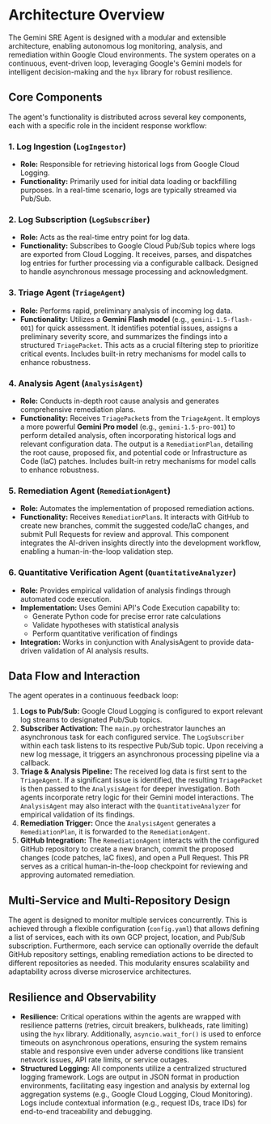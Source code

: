 # Architecture Overview

The Gemini SRE Agent is designed with a modular and extensible architecture, enabling autonomous log monitoring, analysis, and remediation within Google Cloud environments. The system operates on a continuous, event-driven loop, leveraging Google's Gemini models for intelligent decision-making and the `hyx` library for robust resilience.

## Core Components

The agent's functionality is distributed across several key components, each with a specific role in the incident response workflow:

### 1. Log Ingestion (`LogIngestor`)
*   **Role:** Responsible for retrieving historical logs from Google Cloud Logging.
*   **Functionality:** Primarily used for initial data loading or backfilling purposes. In a real-time scenario, logs are typically streamed via Pub/Sub.

### 2. Log Subscription (`LogSubscriber`)
*   **Role:** Acts as the real-time entry point for log data.
*   **Functionality:** Subscribes to Google Cloud Pub/Sub topics where logs are exported from Cloud Logging. It receives, parses, and dispatches log entries for further processing via a configurable callback. Designed to handle asynchronous message processing and acknowledgment.

### 3. Triage Agent (`TriageAgent`)
*   **Role:** Performs rapid, preliminary analysis of incoming log data.
*   **Functionality:** Utilizes a **Gemini Flash model** (e.g., `gemini-1.5-flash-001`) for quick assessment. It identifies potential issues, assigns a preliminary severity score, and summarizes the findings into a structured `TriagePacket`. This acts as a crucial filtering step to prioritize critical events. Includes built-in retry mechanisms for model calls to enhance robustness.

### 4. Analysis Agent (`AnalysisAgent`)
*   **Role:** Conducts in-depth root cause analysis and generates comprehensive remediation plans.
*   **Functionality:** Receives `TriagePacket`s from the `TriageAgent`. It employs a more powerful **Gemini Pro model** (e.g., `gemini-1.5-pro-001`) to perform detailed analysis, often incorporating historical logs and relevant configuration data. The output is a `RemediationPlan`, detailing the root cause, proposed fix, and potential code or Infrastructure as Code (IaC) patches. Includes built-in retry mechanisms for model calls to enhance robustness.

### 5. Remediation Agent (`RemediationAgent`)
*   **Role:** Automates the implementation of proposed remediation actions.
*   **Functionality:** Receives `RemediationPlan`s. It interacts with GitHub to create new branches, commit the suggested code/IaC changes, and submit Pull Requests for review and approval. This component integrates the AI-driven insights directly into the development workflow, enabling a human-in-the-loop validation step.

### 6. Quantitative Verification Agent (`QuantitativeAnalyzer`)
*   **Role:** Provides empirical validation of analysis findings through automated code execution.
*   **Implementation:** Uses Gemini API's Code Execution capability to:
    *   Generate Python code for precise error rate calculations
    *   Validate hypotheses with statistical analysis
    *   Perform quantitative verification of findings
*   **Integration:** Works in conjunction with AnalysisAgent to provide data-driven validation of AI analysis results.

## Data Flow and Interaction

The agent operates in a continuous feedback loop:

1.  **Logs to Pub/Sub:** Google Cloud Logging is configured to export relevant log streams to designated Pub/Sub topics.
2.  **Subscriber Activation:** The `main.py` orchestrator launches an asynchronous task for each configured service. The `LogSubscriber` within each task listens to its respective Pub/Sub topic. Upon receiving a new log message, it triggers an asynchronous processing pipeline via a callback.
3.  **Triage & Analysis Pipeline:** The received log data is first sent to the `TriageAgent`. If a significant issue is identified, the resulting `TriagePacket` is then passed to the `AnalysisAgent` for deeper investigation. Both agents incorporate retry logic for their Gemini model interactions. The `AnalysisAgent` may also interact with the `QuantitativeAnalyzer` for empirical validation of its findings.
4.  **Remediation Trigger:** Once the `AnalysisAgent` generates a `RemediationPlan`, it is forwarded to the `RemediationAgent`.
5.  **GitHub Integration:** The `RemediationAgent` interacts with the configured GitHub repository to create a new branch, commit the proposed changes (code patches, IaC fixes), and open a Pull Request. This PR serves as a critical human-in-the-loop checkpoint for reviewing and approving automated remediation.

## Multi-Service and Multi-Repository Design

The agent is designed to monitor multiple services concurrently. This is achieved through a flexible configuration (`config.yaml`) that allows defining a list of services, each with its own GCP project, location, and Pub/Sub subscription. Furthermore, each service can optionally override the default GitHub repository settings, enabling remediation actions to be directed to different repositories as needed. This modularity ensures scalability and adaptability across diverse microservice architectures.

## Resilience and Observability

*   **Resilience:** Critical operations within the agents are wrapped with resilience patterns (retries, circuit breakers, bulkheads, rate limiting) using the `hyx` library. Additionally, `asyncio.wait_for()` is used to enforce timeouts on asynchronous operations, ensuring the system remains stable and responsive even under adverse conditions like transient network issues, API rate limits, or service outages.
*   **Structured Logging:** All components utilize a centralized structured logging framework. Logs are output in JSON format in production environments, facilitating easy ingestion and analysis by external log aggregation systems (e.g., Google Cloud Logging, Cloud Monitoring). Logs include contextual information (e.g., request IDs, trace IDs) for end-to-end traceability and debugging.
